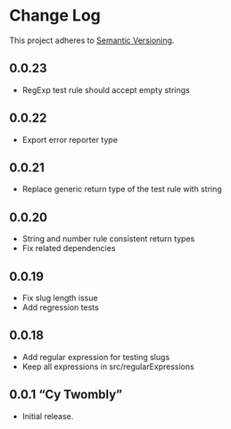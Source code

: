 # Change Log
This project adheres to [Semantic Versioning](http://semver.org/).

## 0.0.23
* RegExp test rule should accept empty strings
## 0.0.22
* Export error reporter type
## 0.0.21
* Replace generic return type of the test rule with string
## 0.0.20
* String and number rule consistent return types
* Fix related dependencies
## 0.0.19
* Fix slug length issue
* Add regression tests
## 0.0.18
* Add regular expression for testing slugs
* Keep all expressions in src/regularExpressions
## 0.0.1 “Cy Twombly”
* Initial release.
